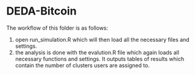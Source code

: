 # DEDA-Bitcoin

The workflow of this folder is as follows: 

1. open run_simulation.R which will then load all the necessary files and settings.
2. the analysis is done with the evalution.R file which again loads all necessary functions and settings. It outputs tables of results which contain the number of clusters users are assigned to.
